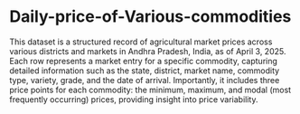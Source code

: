 # Daily-price-of-Various-commodities
This dataset is a structured record of agricultural market prices across various districts and markets in Andhra Pradesh, India, as of April 3, 2025. Each row represents a market entry for a specific commodity, capturing detailed information such as the state, district, market name, commodity type, variety, grade, and the date of arrival. Importantly, it includes three price points for each commodity: the minimum, maximum, and modal (most frequently occurring) prices, providing insight into price variability.
